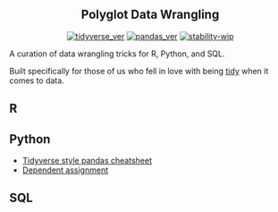 <h2 align="center">Polyglot Data Wrangling</h2>

<div align="center">

  [![tidyverse_ver](https://img.shields.io/badge/tidyverse-v1.2.1-blue)](https://github.com/tidyverse/tidyverse)
  [![pandas_ver](https://img.shields.io/badge/pandas-v0.25.1-blue)](https://github.com/pandas-dev/pandas)
  [![stability-wip](https://img.shields.io/badge/stability-work_in_progress-orange.svg)]()
  
</div>

A curation of data wrangling tricks for R, Python, and SQL. 

Built specifically for those of us who fell in love with being [tidy](https://www.tidyverse.org/) when it comes to data.

## R

## Python

- [Tidyverse style pandas cheatsheet](https://github.com/GeorgeJJW/polygot_data_wrangling/blob/master/doc/tidy_pandas.md)
- [Dependent assignment](https://github.com/GeorgeJJW/polygot_data_wrangling/blob/master/doc/dependent_assign.md)

## SQL
